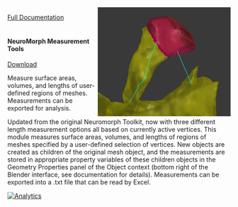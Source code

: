 <img src="measurements.png" width="300" align="right">

[Full Documentation](https://github.com/NeuroMorph-EPFL/NeuroMorph/wiki/Measurement-Tools)<br><br>

#### NeuroMorph Measurement Tools  
[Download](https://raw.githubusercontent.com/NeuroMorph-EPFL/NeuroMorph/master/NeuroMorph_Measurement_Tools/NeuroMorph_Measurement_Tools.py)  

Measure surface areas, volumes, and lengths of user-defined regions of meshes. Measurements can be exported for analysis.

Updated from the original Neuromorph Toolkit, now with three different length measurement options all based on currently active vertices.  This module measures surface areas, volumes, and lengths of regions of meshes specified by a user-defined selection of vertices. New objects are created as children of the original mesh object, and the measurements are stored in appropriate property variables of these children objects in the Geometry Properties panel of the Object context (bottom right of the Blender interface, see documentation for details).  Measurements can be exported into a .txt file that can be read by Excel.

[![Analytics](https://ga-beacon.appspot.com/UA-99596205-1/NeuroMorph_Measurement_Tools?pixel)](https://github.com/NeuroMorph-EPFL/NeuroMorph/tree/master/NeuroMorph_Measurement_Tools)
